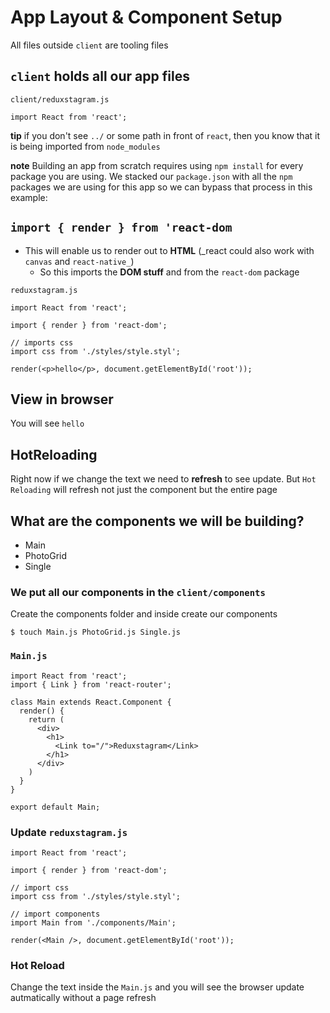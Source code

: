 # App Layout & Component Setup
All files outside `client` are tooling files

## `client` holds all our app files

`client/reduxstagram.js`

```
import React from 'react';
```

**tip** if you don't see `../` or some path in front of `react`, then you know that it is being imported from `node_modules`

**note** Building an app from scratch requires using `npm install` for every package you are using. We stacked our `package.json` with all the `npm` packages we are using for this app so we can bypass that process in this example:

## `import { render } from 'react-dom`

* This will enable us to render out to **HTML** (_react could also work with `canvas` and `react-native_`)
    - So this imports the **DOM stuff** and from the `react-dom` package

`reduxstagram.js`

```
import React from 'react';

import { render } from 'react-dom';

// imports css
import css from './styles/style.styl';

render(<p>hello</p>, document.getElementById('root'));
```

## View in browser
You will see `hello`

## HotReloading
Right now if we change the text we need to **refresh** to see update. But `Hot Reloading` will refresh not just the component but the entire page

## What are the components we will be building?
* Main
* PhotoGrid
* Single

### We put all our components in the `client/components`
Create the components folder and inside create our components

`$ touch Main.js PhotoGrid.js Single.js`

### `Main.js`
```
import React from 'react';
import { Link } from 'react-router';

class Main extends React.Component {
  render() {
    return (
      <div>
        <h1>
          <Link to="/">Reduxstagram</Link>
        </h1>
      </div>
    )
  }
}

export default Main;
```

### Update `reduxstagram.js`

```
import React from 'react';

import { render } from 'react-dom';

// import css
import css from './styles/style.styl';

// import components
import Main from './components/Main';

render(<Main />, document.getElementById('root'));
```

### Hot Reload
Change the text inside the `Main.js` and you will see the browser update autmatically without a page refresh

